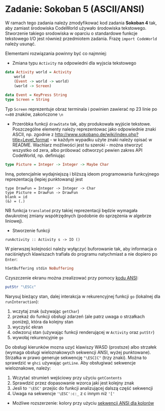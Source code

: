 # Zadanie: Sokoban 5 (ASCII/ANSI)

W ramach tego zadania należy zmodyfikować kod zadania **Sokoban 4** tak, aby zamiast środowiska CodeWorld używało środowiska tekstowego.
Stworzenie takiego srodowiska w oparciu o standardowe funkcje tekstowego I/O jest również przedmiotem zadania.
Frazę `import CodeWorld` należy usunąć.

Elementami rozwiązania powinny być co najmniej:

* Zmiana typu `Activity` na odpowiedni dla wyjscia tekstowego
```haskell
data Activity world = Activity
    world
    (Event -> world -> world)
    (world -> Screen)
    
data Event = KeyPress String
type Screen = String
```
Typ `Screen` reprezentuje obraz terminala i powinien zawierać np 23 linie po `<=80` znaków, zakończone `\n`

* Przeróbka funkcji `drawState` tak, aby produkowała wyjście tekstowe. Poszczególne elementy należy reprezentowac jako odpowiednie znaki ASCII, 
np. zgodnie z http://www.sokobano.de/wiki/index.php?title=Level_format - w każdym wypadku użyte znaki należy opisać w README.
Wachlarz możliwości jest tu szeroki - można stworzyć wszystko od zera, albo próbować odtworzyć pewien zakres API CodeWorld, np. definiując

```haskell
type Picture = Integer -> Integer -> Maybe Char
```

Inną, potencjalnie wydajniejszą i bliższą ideom programowania funkcyjnego reprezentacją (lepiej punktowaną) jest

```
type DrawFun = Integer -> Integer -> Char
type Picture = DrawFun -> DrawFun
blank = id
(&) = (.)
```

NB funkcja `translated` przy takiej reprezentacji będzie wymagała dwukrotnej zmiany współrzędnych (podobnie do sprzężenia w algebrze liniowej).

* Stworzenie funkcji 

```
runActivity :: Activity s -> IO ()
```
W pierwszej kolejności należy wyłączyć buforowanie tak, aby informacja o naciśniętych klawiszach trafiała do programu natychmiast 
a nie dopiero po `Enter`:

```haskell
hSetBuffering stdin NoBuffering
```

Czyszczenie ekranu można zrealizować przy pomocy [kodu ANSI](https://en.wikipedia.org/wiki/ANSI_escape_code):
```haskell
putStr "\ESCc"
```

Narysuj bieżący stan, dalej interakcja w rekurencyjnej funkcji `go` (lokalnej dla `runInteraction`):
1. wczytaj znak (używając `getChar`)
2. przekaż do funkcji obsługi zdarzeń (ale patrz uwaga o strzałkach poniżej), która da kolejny stan
3. wyczyść ekran
4. odwzoruj stan (używając funkcji renderującej w `Activity` oraz `putStr`)
5. wywołaj rekurencyjnie `go`
    
Do obsługi kierunków mozna uzyć klawiszy WASD (prostsze) albo strzałek (wymaga obsługi wieloznakowych sekwencji ANSI, wyżej punktowane).
Strzałka w prawo generuje sekwencję `"\ESC[C"` (trzy znaki). Można to sprawdzić w `ghci` używając `getLine`.
Aby obsługiwać sekwencje wieloznakowe, należy:
1. Wczytać strumień wejściowy przy użyciu `getContents`
2. Sprawdzić przez dopasowanie wzorca jaki jest kolejny znak
3. Jesli to `'\ESC'` przejśc do funkcji analizującej dalszą część sekwencji
4. Uwaga na sekwencje `'\ESC':c:_` z c innym niż `'['`

* Możliwe rozszerzenie: kolory przy użyciu [sekwencji ANSI dla kolorów](https://en.wikipedia.org/wiki/ANSI_escape_code#Colors)
